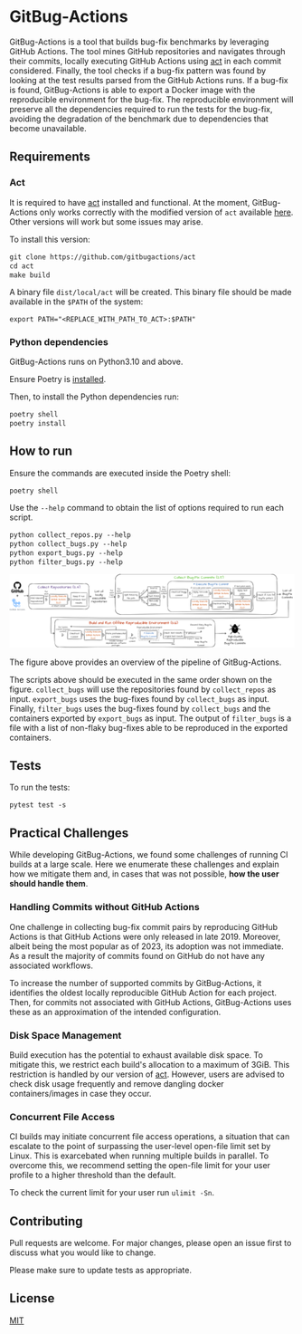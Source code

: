 # GitBug-Actions

GitBug-Actions is a tool that builds bug-fix benchmarks by leveraging GitHub Actions.
The tool mines GitHub repositories and navigates through their commits, locally executing GitHub Actions using [act](https://github.com/gitbugactions/act) in each commit considered.
Finally, the tool checks if a bug-fix pattern was found by looking at the test results parsed from the GitHub Actions runs. 
If a bug-fix is found, GitBug-Actions is able to export a Docker image with the reproducible environment for the bug-fix.
The reproducible environment will preserve all the dependencies required to run the tests for the bug-fix, avoiding the degradation of the benchmark due to dependencies that become unavailable.

## Requirements

### Act

It is required to have [act](https://github.com/gitbugactions/act) installed and functional.
At the moment, GitBug-Actions only works correctly with the modified version of `act` available [here](https://github.com/gitbugactions/act).
Other versions will work but some issues may arise.

To install this version:
```
git clone https://github.com/gitbugactions/act
cd act
make build
```

A binary file `dist/local/act` will be created. This binary file should be made available in the `$PATH` of the system:
```
export PATH="<REPLACE_WITH_PATH_TO_ACT>:$PATH"
```

### Python dependencies

GitBug-Actions runs on Python3.10 and above.

Ensure Poetry is [installed](https://python-poetry.org/docs/#installation).

Then, to install the Python dependencies run:
```
poetry shell
poetry install
```

## How to run

Ensure the commands are executed inside the Poetry shell:

```
poetry shell
```

Use the `--help` command to obtain the list of options required to run each script.

```
python collect_repos.py --help
python collect_bugs.py --help
python export_bugs.py --help
python filter_bugs.py --help
```

![Overview of GitBug-Actions](imgs/overview.png)

The figure above provides an overview of the pipeline of GitBug-Actions.

The scripts above should be executed in the same order shown on the figure. 
`collect_bugs` will use the repositories found by `collect_repos` as input.
`export_bugs` uses the bug-fixes found by `collect_bugs` as input.
Finally, `filter_bugs` uses the bug-fixes found by `collect_bugs` and the containers exported by `export_bugs` as input.
The output of `filter_bugs` is a file with a list of non-flaky bug-fixes able to be reproduced in the exported containers.

## Tests

To run the tests:

```
pytest test -s
```

## Practical Challenges

While developing GitBug-Actions, we found some challenges of running CI builds at a large scale. 
Here we enumerate these challenges and explain how we mitigate them and, in cases that was not possible, **how the user should handle them**.

### Handling Commits without GitHub Actions

One challenge in collecting bug-fix commit pairs by reproducing GitHub Actions is that GitHub Actions were only released in late 2019.
Moreover, albeit being the most popular as of 2023, its adoption was not immediate.
As a result the majority of commits found on GitHub do not have any associated workflows.

To increase the number of supported commits by GitBug-Actions, it identifies the oldest locally reproducible GitHub Action for each project.
Then, for commits not associated with GitHub Actions, GitBug-Actions uses these as an approximation of the intended configuration.

### Disk Space Management

Build execution has the potential to exhaust available disk space.
To mitigate this, we restrict each build's allocation to a maximum of 3GiB. This restriction is handled by our version of [act](https://github.com/gitbugactions/act).
However, users are advised to check disk usage frequently and remove dangling docker containers/images in case they occur.

### Concurrent File Access

CI builds may initiate concurrent file access operations, a situation that can escalate to the point of surpassing the user-level open-file limit set by Linux.
This is exarcebated when running multiple builds in parallel.
To overcome this, we recommend setting the open-file limit for your user profile to a higher threshold than the default.

To check the current limit for your user run `ulimit -Sn`.


## Contributing

Pull requests are welcome. For major changes, please open an issue first
to discuss what you would like to change.

Please make sure to update tests as appropriate.

## License

[MIT](LICENSE)
